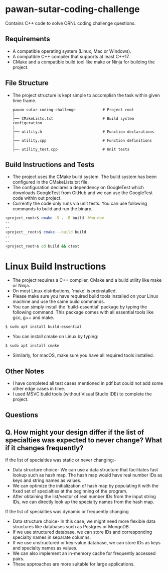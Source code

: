 # pawan-sutar-coding-challenge
Contains C++ code to solve ORNL coding challenge questions. 

## Requirements
- A compatible operating system (Linux, Mac or Windows).
- A compatible C++ compiler that supports at least C++17.
- CMake and a compatible build tool like make or Ninja for building the project.

## File Structure
- The project structure is kept simple to accomplish the task within given time frame.

      pawan-sutar-coding-challenge            # Project root
      |
      ├── CMakeLists.txt                      # Build system configuration
      |
      ├── utility.h                           # Function declarations
      |  
      ├── utility.cpp                         # Function definitions
      |  
      ├── utility_test.cpp                    # Unit tests

## Build Instructions and Tests
- The project uses the CMake build system. The build system has been configured in the CMakeLists.txt file.
- The configuration declares a dependency on GoogleTest which downloads GoogleTest from GitHub and we can use the GoogleTest code within out project.
- Currently the code only runs via unit tests. You can use following commands to build and run the binary.
```bash
<project_root>$ cmake -S . -B build -Wno-dev
--
--
<project__root>$ cmake --build build
--
--
<project_root>$ cd build && ctest

```
# Linux Build Instructions
- The project requires a C++ compiler, CMake and a build utility like make or Ninja.
- On most Linux distributions, 'make' is preinstalled.
- Please make sure you have required build tools installed on your Linux machine and use the same build commands.
- You can simply install the 'build-essential' package by typing the following command. This package comes with all essential tools like gcc, g++ and make.
```bash
$ sudo apt install build-essential
```
- You can install cmake on Linux by typing:
```bash
$ sudo apt install cmake
```
- Similarly, for macOS, make sure you have all required tools installed.

## Other Notes
- I have completed all test cases mentioned in pdf but could not add some other edge cases in time.
- I used MSVC build tools (without Visual Studio IDE) to complete the project.

## Questions

## Q. How might your design differ if the list of specialties was expected to never change? What if it changes frequently?
If the list of specialties was static or never changing:-
- Data structure choice- We can use a data structure that facilitates fast lookup such as hash map. The hash map would have real number IDs as keys and string names as values.
- We can optimize the initialization of hash map by populating it with the fixed set of specialties at the beginning of the program.
- After obtaining the list/vector of real number IDs from the input string IDs, we can directly look up the specialty names from the hash map.

If the list of specialties was dynamic or frequently changing
- Data structure choice- In this case, we might need more flexible data structures like databases such as Postgres or MongoDB.
- If we use structured database, we can store IDs and corresponding specialty names in separate columns.
- If we use unstructured or key-value database, we can store IDs as keys and specialty names as values.
- We can also implement an in-memory cache for frequently accessed pairs.
- These approaches are more suitable for large applications.
